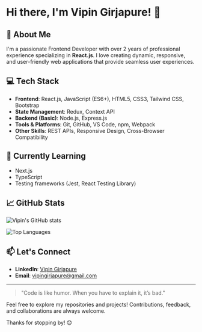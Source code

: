 # Hi there, I'm Vipin Girjapure! 👋

## 🚀 About Me
I'm a passionate Frontend Developer with over 2 years of professional experience specializing in **React.js**. I love creating dynamic, responsive, and user-friendly web applications that provide seamless user experiences.

## 💻 Tech Stack
- **Frontend**: React.js, JavaScript (ES6+), HTML5, CSS3, Tailwind CSS, Bootstrap
- **State Management**: Redux, Context API
- **Backend (Basic)**: Node.js, Express.js
- **Tools & Platforms**: Git, GitHub, VS Code, npm, Webpack
- **Other Skills**: REST APIs, Responsive Design, Cross-Browser Compatibility

## 🌱 Currently Learning
- Next.js
- TypeScript
- Testing frameworks (Jest, React Testing Library)

## 📈 GitHub Stats
![Vipin's GitHub stats](https://github-readme-stats.vercel.app/api?username=vipingirjapure&show_icons=true&theme=radical)

![Top Languages](https://github-readme-stats.vercel.app/api/top-langs/?username=vipingirjapure&layout=compact&theme=radical)

## 📫 Let's Connect
- **LinkedIn**: [Vipin Girjapure](https://www.linkedin.com/in/vipingirjapure/)
- **Email**: vipingirjapure@gmail.com

---

> "Code is like humor. When you have to explain it, it’s bad." 

Feel free to explore my repositories and projects! Contributions, feedback, and collaborations are always welcome. 

Thanks for stopping by! 😊

